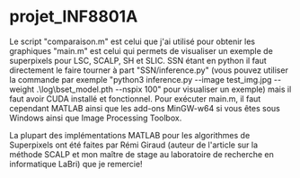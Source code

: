# projet_INF8801A
Le script "comparaison.m" est celui que j'ai utilisé pour obtenir les graphiques
"main.m" est celui qui permets de visualiser un exemple de superpixels pour LSC, SCALP, SH et SLIC. 
SSN étant en python il faut directement le faire tourner à part "SSN/inference.py" (vous pouvez utiliser la commande par exemple "python3 inference.py --image test_img.jpg --weight .\log\bset_model.pth --nspix 100" pour visualiser un exemple) mais il faut avoir CUDA installé et fonctionnel.
Pour exécuter main.m, il faut cependant MATLAB ainsi que les add-ons MinGW-w64 si vous êtes sous Windows ainsi que Image Processing Toolbox.

La plupart des implémentations MATLAB pour les algorithmes de Superpixels ont été faites par Rémi Giraud (auteur de l'article sur la méthode SCALP et mon maître de stage au laboratoire de recherche en informatique LaBri) que je remercie!
